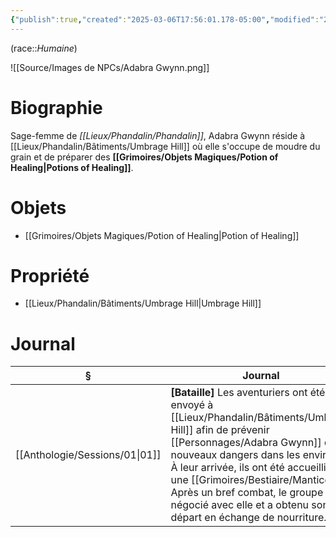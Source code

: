 ```yaml
---
{"publish":true,"created":"2025-03-06T17:56:01.178-05:00","modified":"2025-07-26T23:59:30.744-04:00","cssclasses":"","socialImage":"![[Source/Images de NPCs/Adabra Gwynn.png]]"}
---
```



(race::*Humaine*)

![[Source/Images de NPCs/Adabra Gwynn.png]]

# Biographie

Sage-femme de *[[Lieux/Phandalin/Phandalin]]*, Adabra Gwynn réside à [[Lieux/Phandalin/Bâtiments/Umbrage Hill]] où elle s'occupe de moudre du grain et de préparer des **[[Grimoires/Objets Magiques/Potion of Healing\|Potions of Healing]]**.

# Objets

- [[Grimoires/Objets Magiques/Potion of Healing\|Potion of Healing]]


# Propriété

- [[Lieux/Phandalin/Bâtiments/Umbrage Hill\|Umbrage Hill]]


# Journal
| §                                 | Journal                                                                                                                                                                                                                                                                                                      |
| --------------------------------- | ------------------------------------------------------------------------------------------------------------------------------------------------------------------------------------------------------------------------------------------------------------------------------------------------------------ |
| [[Anthologie/Sessions/01\|01]] | **[Bataille]** Les aventuriers ont été envoyé à [[Lieux/Phandalin/Bâtiments/Umbrage Hill]] afin de prévenir [[Personnages/Adabra Gwynn]] des nouveaux dangers dans les environs. À leur arrivée, ils ont été accueilli par une [[Grimoires/Bestiaire/Manticore]]. Après un bref combat, le groupe a négocié avec elle et a obtenu son départ en échange de nourriture. |

